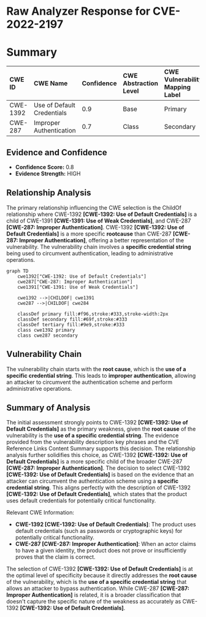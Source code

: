 # Raw Analyzer Response for CVE-2022-2197

# Summary
| CWE ID  | CWE Name                                                                 | Confidence | CWE Abstraction Level | CWE Vulnerability Mapping Label | CWE-Vulnerability Mapping Notes |
| :-------- | :----------------------------------------------------------------------- | :---------- | :---------------------- | :-------------------------------- | :------------------------------ |
| CWE-1392  | Use of Default Credentials                                               | 0.9        | Base                    | Primary                           | Allowed                       |
| CWE-287   | Improper Authentication                                                  | 0.7        | Class                   | Secondary                         | Discouraged                    |

## Evidence and Confidence

*   **Confidence Score:** 0.8
*   **Evidence Strength:** HIGH

## Relationship Analysis
The primary relationship influencing the CWE selection is the ChildOf relationship where CWE-1392 **[CWE-1392: Use of Default Credentials]** is a child of CWE-1391 **[CWE-1391: Use of Weak Credentials]**, and CWE-287 **[CWE-287: Improper Authentication]**. CWE-1392 **[CWE-1392: Use of Default Credentials]** is a more specific **rootcause** than CWE-287 **[CWE-287: Improper Authentication]**, offering a better representation of the vulnerability. The vulnerability chain involves a **specific credential string** being used to circumvent authentication, leading to administrative operations.

```mermaid
graph TD
    cwe1392["CWE-1392: Use of Default Credentials"]
    cwe287["CWE-287: Improper Authentication"]
    cwe1391["CWE-1391: Use of Weak Credentials"]
    
    cwe1392 -->|CHILDOF| cwe1391
    cwe287 -->|CHILDOF| cwe284
    
    classDef primary fill:#f96,stroke:#333,stroke-width:2px
    classDef secondary fill:#69f,stroke:#333
    classDef tertiary fill:#9e9,stroke:#333
    class cwe1392 primary
    class cwe287 secondary
```

## Vulnerability Chain
The vulnerability chain starts with the **root cause**, which is the **use of a specific credential string**. This leads to **improper authentication**, allowing an attacker to circumvent the authentication scheme and perform administrative operations.

## Summary of Analysis
The initial assessment strongly points to CWE-1392 **[CWE-1392: Use of Default Credentials]** as the primary weakness, given the **root cause** of the vulnerability is the **use of a specific credential string**. The evidence provided from the vulnerability description key phrases and the CVE Reference Links Content Summary supports this decision. The relationship analysis further solidifies this choice, as CWE-1392 **[CWE-1392: Use of Default Credentials]** is a more specific child of the broader CWE-287 **[CWE-287: Improper Authentication]**. The decision to select CWE-1392 **[CWE-1392: Use of Default Credentials]** is based on the evidence that an attacker can circumvent the authentication scheme using a **specific credential string**. This aligns perfectly with the description of CWE-1392 **[CWE-1392: Use of Default Credentials]**, which states that the product uses default credentials for potentially critical functionality.

Relevant CWE Information:

*   **CWE-1392 [CWE-1392: Use of Default Credentials]**: The product uses default credentials (such as passwords or cryptographic keys) for potentially critical functionality.
*   **CWE-287 [CWE-287: Improper Authentication]**: When an actor claims to have a given identity, the product does not prove or insufficiently proves that the claim is correct.

The selection of CWE-1392 **[CWE-1392: Use of Default Credentials]** is at the optimal level of specificity because it directly addresses the **root cause** of the vulnerability, which is the **use of a specific credential string** that allows an attacker to bypass authentication. While CWE-287 **[CWE-287: Improper Authentication]** is related, it is a broader classification that doesn't capture the specific nature of the weakness as accurately as CWE-1392 **[CWE-1392: Use of Default Credentials]**.